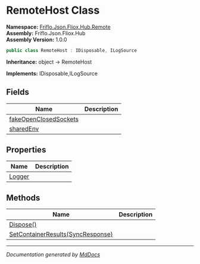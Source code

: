 ﻿<!--  
  <auto-generated>   
    The contents of this file were generated by a tool.  
    Changes to this file may be list if the file is regenerated  
  </auto-generated>   
-->

# RemoteHost Class

**Namespace:** [Friflo.Json.Fliox.Hub.Remote](../index.md)  
**Assembly:** Friflo.Json.Fliox.Hub  
**Assembly Version:** 1.0.0

```csharp
public class RemoteHost : IDisposable, ILogSource
```

**Inheritance:** object → RemoteHost

**Implements:** IDisposable,ILogSource

## Fields

| Name                                                     | Description |
| -------------------------------------------------------- | ----------- |
| [fakeOpenClosedSockets](fields/fakeOpenClosedSockets.md) |             |
| [sharedEnv](fields/sharedEnv.md)                         |             |

## Properties

| Name                           | Description |
| ------------------------------ | ----------- |
| [Logger](properties/Logger.md) |             |

## Methods

| Name                                                                | Description |
| ------------------------------------------------------------------- | ----------- |
| [Dispose()](methods/Dispose.md)                                     |             |
| [SetContainerResults(SyncResponse)](methods/SetContainerResults.md) |             |

___

*Documentation generated by [MdDocs](https://github.com/ap0llo/mddocs)*
